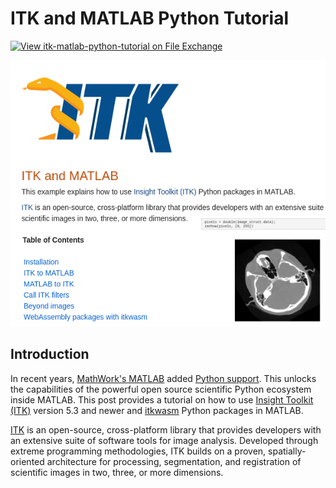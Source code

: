 # ITK and MATLAB Python Tutorial

[![View itk-matlab-python-tutorial on File Exchange](https://www.mathworks.com/matlabcentral/images/matlab-file-exchange.svg)](https://www.mathworks.com/matlabcentral/fileexchange/125300-itk-matlab-python-tutorial)

![itk-matlab-python-tutorial](./itk-matlab-featured-image.png)

## Introduction

In recent years, [MathWork's MATLAB](https://www.mathworks.com/products/matlab.html) added [Python support](https://www.mathworks.com/help/matlab/call-python-libraries.html). This unlocks the capabilities of the powerful open source scientific Python ecosystem inside MATLAB. This post provides a tutorial on how to use [Insight Toolkit (ITK)](https://itk.org) version 5.3 and newer and [itkwasm](https://wasm.itk.org) Python packages in MATLAB.

[ITK](https://itk.org) is an open-source, cross-platform library that provides developers with an extensive suite of software tools for image analysis.  Developed through extreme programming methodologies, ITK builds on a proven, spatially-oriented architecture for processing, segmentation, and registration of scientific images in two, three, or more dimensions.
